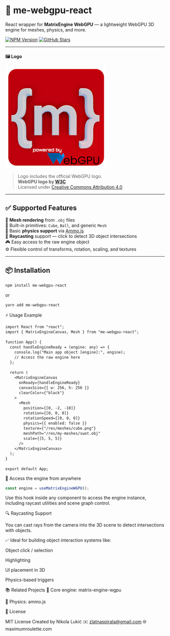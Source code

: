 # 🚀 me-webgpu-react

React wrapper for **MatrixEngine WebGPU** — a lightweight WebGPU 3D engine for meshes, physics, and more.

[![NPM Version](https://img.shields.io/npm/v/me-webgpu-react.svg?style=flat-square)](https://www.npmjs.com/package/me-webgpu-react)
[![GitHub Stars](https://img.shields.io/github/stars/zlatnaspirala/matrix-engine-wgpu?style=social)](https://github.com/zlatnaspirala/matrix-engine-wgpu)

---

#### 🖼️ Logo  
<img width="320" height="320" src="https://github.com/zlatnaspirala/matrix-engine-wgpu/blob/main/public/res/icons/512.png?raw=true" />

> Logo includes the official WebGPU logo.  
> **WebGPU logo by [W3C](https://www.w3.org/)**  
> Licensed under [Creative Commons Attribution 4.0](https://www.w3.org/2023/02/webgpu-logos.html)

---

## ✅ Supported Features

🎯 **Mesh rendering** from `.obj` files  
🔷 Built-in primitives: `Cube`, `Ball`, and generic `Mesh`  
🧲 Basic **physics support** via [Ammo.js](https://github.com/kripken/ammo.js)  
🎯 **Raycasting** support — click to detect 3D object intersections  
🎮 Easy access to the raw engine object  
⚙️ Flexible control of transforms, rotation, scaling, and textures  

---

## 📦 Installation

```bash
npm install me-webgpu-react

```
or 

```bash
yarn add me-webgpu-react
```

⚡ Usage Example


```tsx
import React from "react";
import { MatrixEngineCanvas, Mesh } from "me-webgpu-react";

function App() {
  const handleEngineReady = (engine: any) => {
    console.log("Main app object [engine]:", engine);
    // Access the raw engine here
  };

  return (
    <MatrixEngineCanvas
      onReady={handleEngineReady}
      canvasSize={{ w: 256, h: 256 }}
      clearColor={"black"}
    >
      <Mesh
        position={[0, -2, -10]}
        rotation={[0, 0, 0]}
        rotationSpeed={[0, 0, 0]}
        physics={{ enabled: false }}
        texture={"/res/meshes/cube.png"}
        meshPath="/res/my-meshes/swat.obj"
        scale={[5, 5, 5]}
      />
    </MatrixEngineCanvas>
  );
}

export default App;
```

🧠 Access the engine from anywhere

```ts
const engine = useMatrixEngineWGPU();
```

Use this hook inside any component to access the engine instance, including raycast utilities and scene graph control.

🔍 Raycasting Support

You can cast rays from the camera into the 3D scene to detect intersections with objects.

✅ Ideal for building object interaction systems like:

Object click / selection

Highlighting

UI placement in 3D

Physics-based triggers


📚 Related Projects
🔧 Core engine: matrix-engine-wgpu

🧪 Physics: ammo.js

📄 License

MIT License
Created by Nikola Lukić
✉️ zlatnaspirala@gmail.com
🌐 maximumroulette.com
